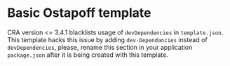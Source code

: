 # Basic Ostapoff template

CRA version <= 3.4.1 blacklists usage of `devDependencies` in `template.json`.
This template hacks this issue by adding `dev-Dependancies` instead of `devDependencies`,
please, rename this section in your application `package.json` after it is being created with this template.
